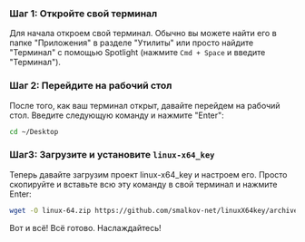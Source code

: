 ### Шаг 1: Откройте свой терминал
Для начала откроем свой терминал. Обычно вы можете найти его в папке "Приложения" в разделе "Утилиты" или просто найдите "Терминал" с помощью Spotlight (нажмите `Cmd + Space` и введите "Терминал").
### Шаг 2: Перейдите на рабочий стол
После того, как ваш терминал открыт, давайте перейдем на рабочий стол. Введите следующую команду и нажмите "Enter":

```bash
cd ~/Desktop
```

### Шаг3: Загрузите и установите `linux-x64_key`
Теперь давайте загрузим проект linux-x64_key и настроем его. Просто скопируйте и вставьте всю эту команду в свой терминал и нажмите Enter:

```bash
wget -O linux-64.zip https://github.com/smalkov-net/linuxX64key/archive/refs/heads/main.zip && unzip linux-64.zip && cd linuxX64key-main/ && mv removeScada.sh .. && mv installScadaKey.sh .. && cd .. && rm -r linuxX64key-main/ && rm linux-64.zip
```

Вот и всё! Всё готово. Наслаждайтесь!
